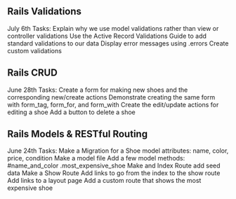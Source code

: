 ## Rails Validations 
July 6th Tasks:
Explain why we use model validations rather than view or controller validations
Use the Active Record Validations Guide to add standard validations to our data
Display error messages using .errors
Create custom validations


## Rails CRUD
June 28th Tasks:
Create a form for making new shoes and the corresponding new/create actions
Demonstrate creating the same form with form_tag, form_for, and form_with
Create the edit/update actions for editing a shoe
Add a button to delete a shoe

## Rails Models & RESTful Routing
June 24th Tasks:
Make a Migration for a Shoe model
attributes: name, color, price, condition
Make a model file
Add a few model methods:
#name_and_color
.most_expensive_shoe
Make and Index Route
add seed data
Make a Show Route
Add links to go from the index to the show route
Add links to a layout page
Add a custom route that shows the most expensive shoe
